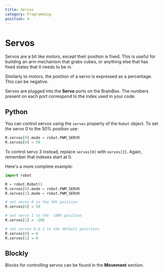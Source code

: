 ```yaml
---
title: Servos
category: Programming
position: 4
---
```

# Servos

Servos are a bit like motors, except their position is fixed. This is useful for building an arm mechanism that grabs cubes, or anything else that has fixed states that it needs to be in.

Similarly to motors, the position of a servo is expressed as a percentage. This can be negative.

Servos are plugged into the **Servo** ports on the BrainBox. The numbers present on each port correspond to the index used in your code.

## Python

You can control servos using the `servos` property of the `Robot` object. To set the servo 0 to the 50% position use:

```python
R.servos[0].mode = robot.PWM_SERVO
R.servos[0] = 50
```

To control servo 3 instead, replace `servos[0]` with `servos[3]`. Again, remember that indexes start at 0.

Here's a more complete example:

```python
import robot

R = robot.Robot()
R.servos[0].mode = robot.PWM_SERVO
R.servos[1].mode = robot.PWM_SERVO

# set servo 0 to the 50% position
R.servos[0] = 50

# set servo 1 to the -100% position
R.servos[1] = -100

# set servos 0 & 1 to the default positions
R.servos[0] = 0
R.servos[1] = 0
```

## Blockly

Blocks for controlling servos can be found in the **Movement** section.